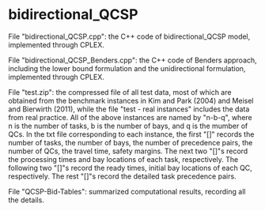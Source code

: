 # bidirectional_QCSP

File "bidirectional_QCSP.cpp": the C++ code of bidirectional_QCSP model, implemented through CPLEX.

File "bidirectional_QCSP_Benders.cpp": the C++ code of Benders approach, including the lower bound formulation and the unidirectional formulation, implemented through CPLEX.

File "test.zip": the compressed file of all test data, most of which are obtained from the benchmark instances in Kim and Park (2004) and Meisel and Bierwirth (2011), while the file "test - real instances" includes the data from real practice. All of the above instances are named by "n-b-q", where n is the number of tasks, b is the number of bays, and q is the mumber of QCs. In the txt file corresponding to each instance, the first "[]" records the number of tasks, the number of bays, the number of precedence pairs, the number of QCs, the travel time, safety margins. The next two "[]"s record the processing times and bay locations of each task, respectively. The following two "[]"s record the ready times, initial bay locations of each QC, respectively. The rest "[]"s record the detailed task precedence pairs. 


File "QCSP-Bid-Tables": summarized computational results, recording all the details.
